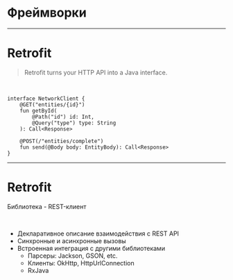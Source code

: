 <!-- .slide:    data-background-color="#699f00" -->
<!-- .slide:    class="center center-horizontal" -->
<!-- .slide:    data-transition="convex" -->

# Фреймворки

---

# Retrofit

<blockquote class="noveo-info">
Retrofit turns your HTTP API into a Java interface.
</blockquote>

<br>

<pre><code class="Kotlin large">interface NetworkClient {
    @GET("entities/{id}")
    fun getById(
        @Path("id") id: Int,
        @Query("type") type: String
    ): Call&lt;Response>

    @POST(/"entities/complete")
    fun send(@Body body: EntityBody): Call&lt;Response>
}
</code></pre>

------

# Retrofit

Библиотека - REST-клиент

<br> 


- Декларативное описание взаимодействия с REST API
- Синхронные и асинхронные вызовы
- Встроенная интеграция с другими библиотеками
    + Парсеры: Jackson, GSON, etc.
    + Клиенты: OkHttp, HttpUrlConnection
    + RxJava

<!-- .element: class="fragment" data-fragment-index="1" -->
